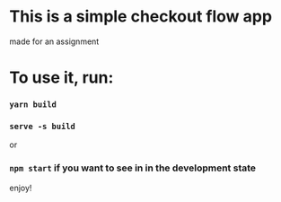 # This is a simple checkout flow app

made for an assignment

# To use it, run:

### `yarn build`
### `serve -s build`

or 
### `npm start` if you want to see in in the development state


enjoy!
